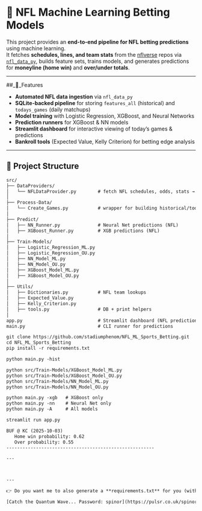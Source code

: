 # 🏈 NFL Machine Learning Betting Models

This project provides an **end-to-end pipeline for NFL betting predictions** using machine learning.  
It fetches **schedules, lines, and team stats** from the [nflverse](https://github.com/nflverse) repos via [`nfl_data_py`](https://github.com/nflverse/nfl_data_py), builds feature sets, trains models, and generates predictions for **moneyline (home win)** and **over/under totals**.

---

##_🚀_Features
- **Automated NFL data ingestion** via `nfl_data_py`  
- **SQLite-backed pipeline** for storing `features_all` (historical) and `todays_games` (daily matchups)  
- **Model training** with Logistic Regression, XGBoost, and Neural Networks  
- **Prediction runners** for XGBoost & NN models  
- **Streamlit dashboard** for interactive viewing of today’s games & predictions  
- **Bankroll tools** (Expected Value, Kelly Criterion) for betting edge analysis  

---

## 📂 Project Structure

```txt
src/
├── DataProviders/
│   └── NFLDataProvider.py        # fetch NFL schedules, odds, stats → SQLite
│
├── Process-Data/
│   └── Create_Games.py           # wrapper for building historical/today games
│
├── Predict/
│   ├── NN_Runner.py              # Neural Net predictions (NFL)
│   ├── XGBoost_Runner.py         # XGB predictions (NFL)
│
├── Train-Models/
│   ├── Logistic_Regression_ML.py
│   ├── Logistic_Regression_OU.py
│   ├── NN_Model_ML.py
│   ├── NN_Model_OU.py
│   ├── XGBoost_Model_ML.py
│   ├── XGBoost_Model_OU.py
│
├── Utils/
│   ├── Dictionaries.py           # NFL team lookups
│   ├── Expected_Value.py
│   ├── Kelly_Criterion.py
│   ├── tools.py                  # DB + print helpers
│
app.py                            # Streamlit dashboard (NFL predictions)
main.py                           # CLI runner for predictions

git clone https://github.com/stadiumphenom/NFL_ML_Sports_Betting.git
cd NFL_ML_Sports_Betting
pip install -r requirements.txt

python main.py -hist

python src/Train-Models/XGBoost_Model_ML.py
python src/Train-Models/XGBoost_Model_OU.py
python src/Train-Models/NN_Model_ML.py
python src/Train-Models/NN_Model_OU.py

python main.py -xgb   # XGBoost only
python main.py -nn    # Neural Net only
python main.py -A     # All models

streamlit run app.py

BUF @ KC (2025-10-03)
   Home win probability: 0.62
   Over probability: 0.55
-------------------------------------------------------

---



---

👉 Do you want me to also generate a **requirements.txt** for you (with `nfl_data_py`, `xgboost`, `tensorflow`, `scikit-learn`, `streamlit`, etc. pinned), so Streamlit Cloud will build and deploy cleanly?  

[Catch the Quantum Wave... Password: spinor](https://pulsr.co.uk/spinor.html)
